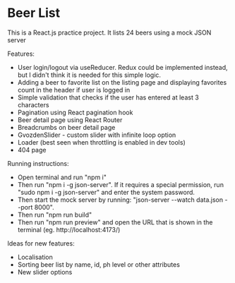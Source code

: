 # Beer List

This is a React.js practice project.
It lists 24 beers using a mock JSON server

Features:

- User login/logout via useReducer. Redux could be implemented instead, but I didn't think it is needed for this simple logic.
- Adding a beer to favorite list on the listing page and displaying favorites count in the header if user is logged in
- Simple validation that checks if the user has entered at least 3 characters
- Pagination using React pagination hook
- Beer detail page using React Router
- Breadcrumbs on beer detail page
- GvozdenSlider - custom slider with infinite loop option
- Loader (best seen when throttling is enabled in dev tools)
- 404 page

Running instructions:

- Open terminal and run "npm i"
- Then run "npm i -g json-server". If it requires a special permission, run "sudo npm i -g json-server" and enter the system password.
- Then start the mock server by running: "json-server --watch data.json --port 8000".
- Then run "npm run build"
- Then run "npm run preview" and open the URL that is shown in the terminal (eg. http://localhost:4173/)

Ideas for new features:

- Localisation
- Sorting beer list by name, id, ph level or other attributes
- New slider options
